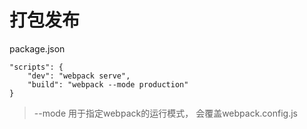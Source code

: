 # 打包发布

package.json

```
"scripts": {
	"dev": "webpack serve",
	"build": "webpack --mode production"
}
```

>--mode 用于指定webpack的运行模式， 会覆盖webpack.config.js